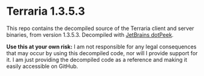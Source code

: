 Terraria 1.3.5.3
=====

This repo contains the decompiled source of the Terraria client and server binaries, from version 1.3.5.3. Decompiled with [JetBrains dotPeek](https://www.jetbrains.com/decompiler/). 

**Use this at your own risk:** I am not responsible for any legal consequences that may occur by using this decompiled code, nor will I provide support for it.
I am just providing the decompiled code as a reference and making it easily accessible on GitHub.

